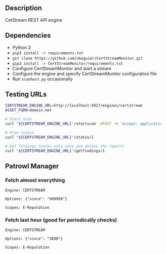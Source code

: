 ## Description
CetStream REST API engine

## Dependencies
- Python 3
- `pip3 install -r requirements.txt`
- `git clone https://github.com/nbeguier/CertStreamMonitor.git`
- `pip3 install -r CertStreamMonitor/requirements.txt`
- Configure CertStreamMonitor and start a stream
- Configure the engine and specify CertStreamMonitor configuration file
- Run `scanhost.py` occasionally


## Testing URLs

```bash
CERTSTREAM_ENGINE_URL=http://localhost:5017/engines/certstream
ASSET_FQDN=domain.net

# Start scan
curl "${CERTSTREAM_ENGINE_URL}"/startscan -XPOST -H 'Accept: application/json' -H 'Content-type: application/json' -d "{\"scan_id\": 1, \"options\": {\"since\": \"9999\"}, \"assets\": [{\"datatype\": \"domain\", \"criticity\": \"medium\", \"id\": 1, \"value\": \"$ASSET_FQDN\"}], \"engine_id\": 9}"

# Scan status
curl "${CERTSTREAM_ENGINE_URL}"/status/1

# Get findings (works only once and delete the report)
curl "${CERTSTREAM_ENGINE_URL}"/getfindings/1
```

## Patrowl Manager

### Fetch almost everything

```
Engine: CERTSTREAM

Options: {"since": "999999"}

Scopes: E-Reputation

```

### Fetch last hour (good for periodically checks)

```
Engine: CERTSTREAM

Options: {"since": "3600"}

Scopes: E-Reputation

```
